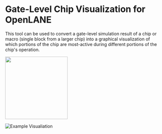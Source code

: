 # Gate-Level Chip Visualization for OpenLANE

This tool can be used to convert a gate-level simulation result of a chip or macro (single block from a larger chip) into a graphical visualization of which portions of the chip are most-active during different portions of the chip's operation.

<img src="https://raw.githubusercontent.com/asinghani/openlane-chip-vis/main/doc/example_large.gif" width="200" />

![Example Visualiation](doc/example_large.gif)

